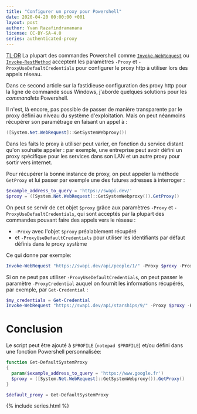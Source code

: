 ```yaml
---
title: "Configurer un proxy pour Powershell"
date: 2020-04-20 00:00:00 +001
layout: post
author: Yvan Razafindramanana
license: CC-BY-SA-4.0
series: authenticated-proxy
---
```


<acronym title="En résumé... (Too long; Didn't Read)">TL;DR</acronym>
La plupart des commandes Powershell comme <a href="https://docs.microsoft.com/en-us/powershell/module/microsoft.powershell.utility/invoke-webrequest">`Invoke-WebRequest`</a> ou <a href="https://docs.microsoft.com/en-us/powershell/module/microsoft.powershell.utility/invoke-restmethod">`Invoke-RestMethod`</a> acceptent les paramètres `-Proxy` et `-ProxyUseDefaultCredentials` pour configurer le proxy http à utiliser lors des appels réseau.

<!--more-->

Dans ce second article sur la fastidieuse configuration des proxy http  pour la ligne de commande sous Windows, j'aborde quelques solutions pour les _commandlets_ Powershell.

Il n'est, là encore, pas possible de passer de manière transparente par le proxy défini au niveau du système d'exploitation. Mais on peut néanmoins récupérer son paramétrage en faisant un appel à :

```powershell
([System.Net.WebRequest]::GetSystemWebproxy())
```

Dans les faits le proxy à utiliser peut varier, en fonction du service distant qu'on souhaite appeler : par exemple, une entreprise peut avoir défini un proxy spécifique pour les services dans son LAN et un autre proxy pour sortir vers internet.

Pour récupérer la bonne instance de proxy, on peut appeler la méthode `GetProxy` et lui passer par exemple une des futures adresses à interroger :

```powershell
$example_address_to_query = 'https://swapi.dev/'
$proxy = ([System.Net.WebRequest]::GetSystemWebproxy()).GetProxy()
```

On peut se servir de cet objet `$proxy` grâce aux paramètres `-Proxy` et `-ProxyUseDefaultCredentials`, qui sont acceptés par la plupart des commandes pouvant faire des appels vers le réseau :
- `-Proxy` avec l'objet `$proxy` préalablement récupéré
- et `-ProxyUseDefaultCredentials` pour utiliser les identifiants par défaut définis dans le proxy système

Ce qui donne par exemple:

```powershell
Invoke-WebRequest "https://swapi.dev/api/people/1/" -Proxy $proxy -ProxyUseDefaultCredentials
```

Si on ne peut pas utiliser `-ProxyUseDefaultCredentials`, on peut passer le paramètre `-ProxyCredential` auquel on fournit les informations récupérés, par exemple, par `Get-Credential` :

```powershell
$my_credentials = Get-Credential
Invoke-WebRequest "https://swapi.dev/api/starships/9/" -Proxy $proxy -ProxyCredential $my_credentials
```

# Conclusion

Le script peut être ajouté à `$PROFILE` (`notepad $PROFILE`) et/ou défini dans 
une fonction Powershell personnalisée:

```powershell
function Get-DefaultSystemProxy 
{
  param($example_address_to_query = 'https://www.google.fr')
  $proxy = ([System.Net.WebRequest]::GetSystemWebproxy()).GetProxy()
}

$default_proxy = Get-DefaultSystemProxy
```

{% include series.html  %}
